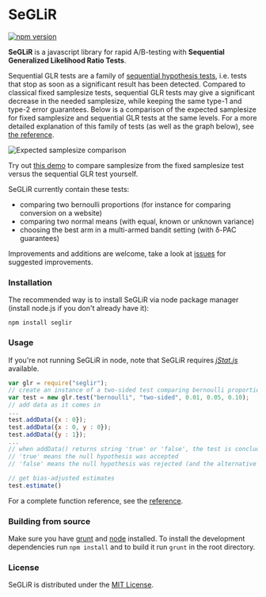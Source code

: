 SeGLiR
======

[![npm version](https://img.shields.io/npm/v/seglir.svg)](https://www.npmjs.com/package/seglir)

**SeGLiR** is a javascript library for rapid A/B-testing with **Sequential Generalized Likelihood Ratio Tests**.

Sequential GLR tests are a family of [sequential hypothesis tests](http://en.wikipedia.org/wiki/Sequential_analysis), i.e. tests that stop as soon as a significant result has been detected. Compared to classical fixed samplesize tests, sequential GLR tests may give a significant decrease in the needed samplesize, while keeping the same type-1 and type-2 error guarantees. Below is a comparison of the expected samplesize for fixed samplesize and sequential GLR tests at the same levels. For a more detailed explanation of this family of tests (as well as the graph below), see [the reference](http://auduno.github.io/SeGLiR/documentation/reference.html).

![Expected samplesize comparison](http://auduno.github.io/SeGLiR/images/samplesize2b.png)

Try out [this demo](http://auduno.github.io/SeGLiR/demo/demo.html) to compare samplesize from the fixed samplesize test versus the sequential GLR test yourself.

SeGLiR currently contain these tests:
* comparing two bernoulli proportions (for instance for comparing conversion on a website)
* comparing two normal means (with equal, known or unknown variance)
* choosing the best arm in a multi-armed bandit setting (with δ-PAC guarantees)

Improvements and additions are welcome, take a look at [issues](https://github.com/auduno/seglir/issues) for suggested improvements.

### Installation ###

The recommended way is to install SeGLiR via node package manager (install node.js if you don't already have it):

```
npm install seglir
```

### Usage ###

If you're not running SeGLiR in node, note that SeGLiR requires [*jStat.js*](https://github.com/jstat/jstat) available.

```javascript
var glr = require("seglir");
// create an instance of a two-sided test comparing bernoulli proportions, with indifference region with size 0.01, alpha-level = 0.05, beta-level = 0.10
var test = new glr.test("bernoulli", "two-sided", 0.01, 0.05, 0.10);
// add data as it comes in
...
test.addData({x : 0});
test.addData({x : 0, y : 0});
test.addData({y : 1});
...
// when addData() returns string 'true' or 'false', the test is concluded
// 'true' means the null hypothesis was accepted
// 'false' means the null hypothesis was rejected (and the alternative hypothesis accepted)

// get bias-adjusted estimates
test.estimate()
```

For a complete function reference, see the [reference](http://auduno.github.io/SeGLiR/documentation/reference.html#usage).

### Building from source ###

Make sure you have [grunt](http://gruntjs.com/) and [node](http://nodejs.org/download/) installed.
To install the development dependencies run ```npm install``` and to build it run ```grunt``` in the root directory.

### License ###

SeGLiR is distributed under the [MIT License](http://www.opensource.org/licenses/MIT).
